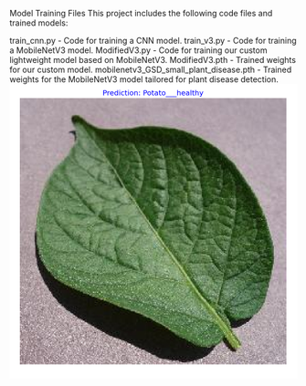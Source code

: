 
Model Training Files
This project includes the following code files and trained models:

train_cnn.py - Code for training a CNN model.
train_v3.py - Code for training a MobileNetV3 model.
ModifiedV3.py - Code for training our custom lightweight model based on MobileNetV3.
ModifiedV3.pth - Trained weights for our custom model.
mobilenetv3_GSD_small_plant_disease.pth - Trained weights for the MobileNetV3 model tailored for plant disease detection.
![Inference Result](https://github.com/ArashdeepSinghMaan/Machine-Learning/blob/e820988e6d7474ca745710d2a50c1563339c6966/Designing%20a%20Light-Weight%20CNN%20based%20Model%20%20for%20Crop%20Disease%20Detection/Images/Screenshot%202024-11-03%20200034.png)
